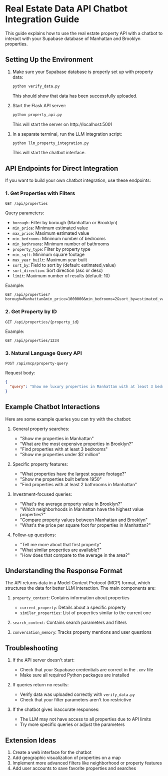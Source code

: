 # Real Estate Data API Chatbot Integration Guide

This guide explains how to use the real estate property API with a chatbot to interact with your Supabase database of Manhattan and Brooklyn properties.

## Setting Up the Environment

1. Make sure your Supabase database is properly set up with property data:
   ```bash
   python verify_data.py
   ```
   This should show that data has been successfully uploaded.

2. Start the Flask API server:
   ```bash
   python property_api.py
   ```
   This will start the server on http://localhost:5001

3. In a separate terminal, run the LLM integration script:
   ```bash
   python llm_property_integration.py
   ```
   This will start the chatbot interface.

## API Endpoints for Direct Integration

If you want to build your own chatbot integration, use these endpoints:

### 1. Get Properties with Filters
```
GET /api/properties
```

Query parameters:
- `borough`: Filter by borough (Manhattan or Brooklyn)
- `min_price`: Minimum estimated value
- `max_price`: Maximum estimated value
- `min_bedrooms`: Minimum number of bedrooms
- `min_bathrooms`: Minimum number of bathrooms
- `property_type`: Filter by property type
- `min_sqft`: Minimum square footage
- `max_year_built`: Maximum year built
- `sort_by`: Field to sort by (default: estimated_value)
- `sort_direction`: Sort direction (asc or desc)
- `limit`: Maximum number of results (default: 10)

Example:
```
GET /api/properties?borough=Manhattan&min_price=1000000&min_bedrooms=2&sort_by=estimated_value&sort_direction=desc
```

### 2. Get Property by ID
```
GET /api/properties/{property_id}
```

Example:
```
GET /api/properties/1234
```

### 3. Natural Language Query API
```
POST /api/mcp/property-query
```

Request body:
```json
{
  "query": "Show me luxury properties in Manhattan with at least 3 bedrooms"
}
```

## Example Chatbot Interactions

Here are some example queries you can try with the chatbot:

1. General property searches:
   - "Show me properties in Manhattan"
   - "What are the most expensive properties in Brooklyn?"
   - "Find properties with at least 3 bedrooms"
   - "Show me properties under $2 million"

2. Specific property features:
   - "What properties have the largest square footage?"
   - "Show me properties built before 1950"
   - "Find properties with at least 2 bathrooms in Manhattan"

3. Investment-focused queries:
   - "What's the average property value in Brooklyn?"
   - "Which neighborhoods in Manhattan have the highest value properties?"
   - "Compare property values between Manhattan and Brooklyn"
   - "What's the price per square foot for properties in Manhattan?"

4. Follow-up questions:
   - "Tell me more about that first property"
   - "What similar properties are available?"
   - "How does that compare to the average in the area?"

## Understanding the Response Format

The API returns data in a Model Context Protocol (MCP) format, which structures the data for better LLM interaction. The main components are:

1. `property_context`: Contains information about properties
   - `current_property`: Details about a specific property
   - `similar_properties`: List of properties similar to the current one

2. `search_context`: Contains search parameters and filters

3. `conversation_memory`: Tracks property mentions and user questions

## Troubleshooting

1. If the API server doesn't start:
   - Check that your Supabase credentials are correct in the `.env` file
   - Make sure all required Python packages are installed

2. If queries return no results:
   - Verify data was uploaded correctly with `verify_data.py`
   - Check that your filter parameters aren't too restrictive

3. If the chatbot gives inaccurate responses:
   - The LLM may not have access to all properties due to API limits
   - Try more specific queries or adjust the parameters

## Extension Ideas

1. Create a web interface for the chatbot
2. Add geographic visualization of properties on a map
3. Implement more advanced filters like neighborhood or property features
4. Add user accounts to save favorite properties and searches 